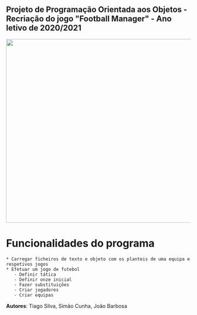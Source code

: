 ## Projeto de Programação Orientada aos Objetos - Recriação do jogo "Football Manager" - Ano letivo de 2020/2021
<p align="center">
  <img width="800" height="500" src="https://user-images.githubusercontent.com/61991247/124785267-a094ba00-df3e-11eb-8abe-ff3ae37f93a4.png">
</p>

# Funcionalidades do programa
```
* Carregar ficheiros de texto e objeto com os planteis de uma equipa e respetivos jogos
* Efetuar um jogo de futebol
   - Definir tática
   - Definir onze inicial
   - Fazer substituições
   - Criar jogadores
   - Criar equipas
```
**Autores**:
Tiago Silva, Simão Cunha, João Barbosa
